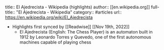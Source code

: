 title:: El Ajedrecista - Wikipedia (highlights)
author:: [[en.wikipedia.org]]
full-title:: "El Ajedrecista - Wikipedia"
category:: #articles
url:: https://en.wikipedia.org/wiki/El_Ajedrecista

- Highlights first synced by [[Readwise]] [[Nov 19th, 2022]]
	- El Ajedrecista (English: The Chess Player) is an automaton built in 1912 by Leonardo Torres y Quevedo, one of the first autonomous machines capable of playing chess